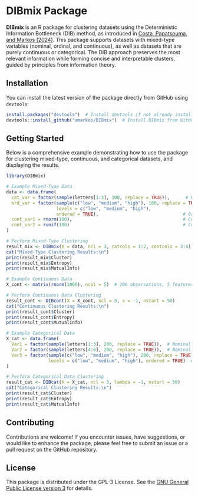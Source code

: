# DIBmix Package

**DIBmix** is an R package for clustering datasets using the Deterministic Information Bottleneck (DIB) method, as introduced in [Costa, Papatsouma, and Markos (2024)](https://arxiv.org/abs/2407.03389). This package supports datasets with mixed-type variables (nominal, ordinal, and continuous), as well as datasets that are purely continuous or categorical. The DIB approach preserves the most relevant information while forming concise and interpretable clusters, guided by principles from information theory.

## Installation

You can install the latest version of the package directly from GitHub using `devtools`:

```r
install.packages("devtools")  # Install devtools if not already installed
devtools::install_github("amarkos/DIBmix")  # Install DIBmix from GitHub
```

## Getting Started
Below is a comprehensive example demonstrating how to use the package for clustering mixed-type, continuous, and categorical datasets, and displaying the results.

```r
library(DIBmix)

# Example Mixed-Type Data
data <- data.frame(
  cat_var = factor(sample(letters[1:3], 100, replace = TRUE)),      # Nominal categorical variable
  ord_var = factor(sample(c("low", "medium", "high"), 100, replace = TRUE),
                   levels = c("low", "medium", "high"),
                   ordered = TRUE),                                # Ordinal variable
  cont_var1 = rnorm(100),                                          # Continuous variable 1
  cont_var2 = runif(100)                                           # Continuous variable 2
)

# Perform Mixed-Type Clustering
result_mix <- DIBmix(X = data, ncl = 3, catcols = 1:2, contcols = 3:4)
cat("Mixed-Type Clustering Results:\n")
print(result_mix$Cluster)
print(result_mix$Entropy)
print(result_mix$MutualInfo)

# Example Continuous Data
X_cont <- matrix(rnorm(1000), ncol = 5)  # 200 observations, 5 features

# Perform Continuous Data Clustering
result_cont <- DIBcont(X = X_cont, ncl = 3, s = -1, nstart = 50)
cat("Continuous Clustering Results:\n")
print(result_cont$Cluster)
print(result_cont$Entropy)
print(result_cont$MutualInfo)

# Example Categorical Data
X_cat <- data.frame(
  Var1 = factor(sample(letters[1:3], 200, replace = TRUE)),  # Nominal variable
  Var2 = factor(sample(letters[4:6], 200, replace = TRUE)),  # Nominal variable
  Var3 = factor(sample(c("low", "medium", "high"), 200, replace = TRUE),
                levels = c("low", "medium", "high"), ordered = TRUE)  # Ordinal variable
)

# Perform Categorical Data Clustering
result_cat <- DIBcat(X = X_cat, ncl = 3, lambda = -1, nstart = 50)
cat("Categorical Clustering Results:\n")
print(result_cat$Cluster)
print(result_cat$Entropy)
print(result_cat$MutualInfo)
```

## Contributing
Contributions are welcome! If you encounter issues, have suggestions, or would like to enhance the package, please feel free to submit an issue or a pull request on the GitHub repository.

## License
This package is distributed under the GPL-3 License. See the [GNU General Public License version 3](https://www.gnu.org/licenses/gpl-3.0.html) for details.

